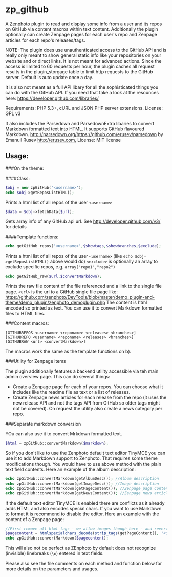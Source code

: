 zp_github
=========
A [Zenphoto](http://www.zenphoto.org) plugin to read and display some info from a user and its repos on GitHub via content macros within text content. Additionally the plugin optionally 
can create Zenpage pages for each user's repo and Zenpage articles for each repo's releases/tags.
 
NOTE: The plugin does use unauthenticated access to the GitHub API and is really only meant to show general static info like your repositories on your website and or direct links. It is not meant for advanced actions. Since the access is limited to 60 requests per hour, the plugin caches all request results in the plugin_storgage table 
to limit http requests to the GitHub server. Default is auto update once a day.
  
It is also not meant as a full API libary for all the sophisticated things you can do with the GitHub API. If you need that take a look at the resounces here: https://developer.github.com/libraries/
  
Requirements: PHP 5.3+, cURL and JSON PHP server extensions.
License: GPL v3
  
It also includes the Parsedown and ParsedownExtra libaries to convert Markdown formatted text into HTML. It supports GitHub flavoured Markdown.
http://parsedown.org/https://github.com/erusev/parsedown by Emanuil Rusev http://erusev.com, 
License: MIT license
  
Usage:
-----------
###On the theme:

####Class: 

```php
$obj = new zpGitHub('<username>');
echo $obj->getReposListHTML(); 
```

Prints a html list of all repos of the user `<username>`

```php 
$data = $obj->fetchData($url); 
```

Gets array info of any GitHub api url. See http://developer.github.com/v3/ for details
  
####Template functions: 

```php
echo getGitHub_repos('<username>',$showtags,$showbranches,$exclude);
```

Prints a html list of all repos of the user `<username>` (like `echo $obj->getReposListHTML()` above would do)
`<exclude>` is optionally an array to exclude specific repos, e.g. `array("repo1","repo2")`

```php 
echo getGitHub_raw($url,$convertMarkdown);
```

Prints the raw file content of the file referenced and a link to the single file page.
`<url>` is the url to a GitHub single file page like:
https://github.com/zenphoto/DevTools/blob/master/demo_plugin-and-theme/demo_plugin/zenphoto_demoplugin.php
The content is html encoded so printed as text. You can use it to convert Markdown formatted files to HTML files.
 
###Content macros: 

```
[GITHUBREPOS <username> <reponame> <releases> <branches>]
[GITHUBREPO <username> <reponame> <releases> <branches>]
[GITHUBRAW <url> <convertMarkdown>]
```

The macros work the same as the template functions on b).
  
###Utility for Zenpage items

The plugin additionally features a backend utility accessible via teh main admin overview page. This can do several things:

- Create a Zenpage page for each of your repos. You can choose what it includes like the readme file as text or a list of releases.
- Create Zenpage news articles for each release from the repo (it uses the new release API and not the tags API from GitHub so older tags might not be covered). On request the utility also create a news category per repo.

  
###Separate markdown conversion

YOu can also use it to convert Mrkdown formatted text.

```php
$html = zpGitHub::convertMarkdown($markdown);
```

So if you don't like to use the Zenphoto default text editor TinyMCE you can use it to add Markdown support to Zenphoto. That requires some theme modifications though. You would have to use above method with the plain text field contents. Here an example of the album description:

```php
echo zpGitHub::convertMarkdown(getAlbumDesc()); //Album description
echo zpGitHub::convertMarkdown(getImageDesc()); //Image description
echo zpGitHub::convertMarkdown(getPageContent()); //Zenpage page content
echo zpGitHub::convertMarkdown(getNewsContent()); //Zenpage news article content
```

If the default text editor TinyMCE is enabled there are conflicts as it already adds HTML and also encodes special chars. If you want to use Markdown to format it is recommend to disable the editor. Here an example with the content of a Zenpage page:

```php
//First remove all html tags - we allow images though here - and revert htmlspecialchar encoding
$pagecontent = htmlspecialchars_decode(strip_tags(getPageContent(), '<img>'));
echo zpGitHub::convertMarkdown($pagecontent);
```

This will also not be perfect as ZEnphoto by default does not recognize (invisible) linebreaks (`\n`) entered in text fields.

Please also see the file comments on each method and function below for more details on the parameters and usages.
